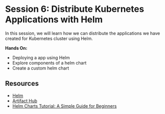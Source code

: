 # Session 6: Distribute Kubernetes Applications with Helm

In this session, we will learn how we can distribute the applications we have created for Kubernetes cluster using Helm.

**Hands On:**

- Deploying a app using Helm
- Explore components of a helm chart
- Create a custom helm chart

## Resources

- [Helm](https://helm.sh/)
- [Artifact Hub](https://artifacthub.io/)
- [Helm Charts Tutorial: A Simple Guide for Beginners](https://devopscube.com/create-helm-chart/)